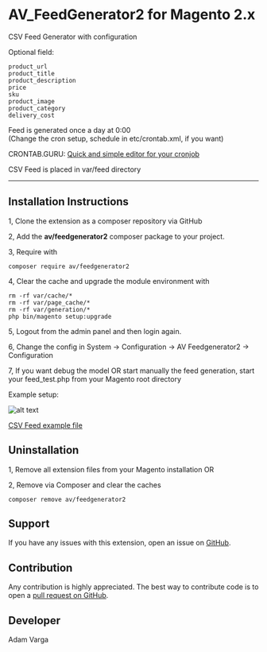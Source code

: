 AV_FeedGenerator2 for Magento 2.x
=====================

CSV Feed Generator with configuration

Optional field: <br>
 ```
product_url
product_title
product_description
price
sku
product_image
product_category
delivery_cost
 ```

Feed is generated once a day at 0:00 <br> (Change the cron setup, schedule in etc/crontab.xml, if you want)

CRONTAB.GURU: <a href="http://crontab.guru" target='_blank'>Quick and simple editor for your cronjob</a>

CSV Feed is placed in var/feed directory

-------------------------------
Installation Instructions
-------------------------
1, Clone the extension as a composer repository via GitHub 

2, Add the <strong>av/feedgenerator2</strong> composer package to your project. 

3, Require with 
```
composer require av/feedgenerator2
```
4, Clear the cache and upgrade the module environment with
 
 ```
 rm -rf var/cache/*
 rm -rf var/page_cache/*
 rm -rf var/generation/*
 php bin/magento setup:upgrade
 ```
 
5, Logout from the admin panel and then login again.

6, Change the config in System -> Configuration -> AV Feedgenerator2 -> Configuration

7, If you want debug the model OR start manually the feed generation, start your feed_test.php from your Magento root directory

Example setup:

![alt text](https://github.com/adamvarga/AV_FeedGenerator2/blob/master/feed_setup.png)

[CSV Feed example file](https://github.com/adamvarga/AV_FeedGenerator2/blob/master/feed_example.csv)

Uninstallation
--------------
1, Remove all extension files from your Magento installation OR

2, Remove via Composer and clear the caches

```
composer remove av/feedgenerator2
```

Support
-------
If you have any issues with this extension, open an issue on [GitHub](https://github.com/adamvarga).

Contribution
------------
Any contribution is highly appreciated. The best way to contribute code is to open a [pull request on GitHub](https://help.github.com/articles/using-pull-requests).

Developer
---------
Adam Varga
